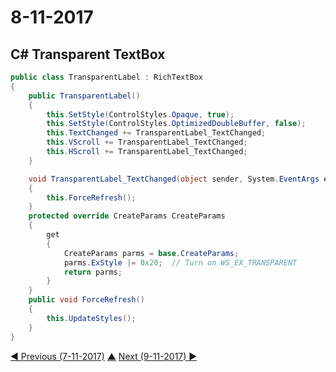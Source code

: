 # 8-11-2017

## C# Transparent TextBox
```cs
public class TransparentLabel : RichTextBox
{
    public TransparentLabel()
    {
        this.SetStyle(ControlStyles.Opaque, true);
        this.SetStyle(ControlStyles.OptimizedDoubleBuffer, false);
        this.TextChanged += TransparentLabel_TextChanged;
        this.VScroll += TransparentLabel_TextChanged;
        this.HScroll += TransparentLabel_TextChanged;
    }

    void TransparentLabel_TextChanged(object sender, System.EventArgs e)
    {
        this.ForceRefresh();
    }
    protected override CreateParams CreateParams
    {
        get
        {
            CreateParams parms = base.CreateParams;
            parms.ExStyle |= 0x20;  // Turn on WS_EX_TRANSPARENT
            return parms;
        }
    }
    public void ForceRefresh()
    {
        this.UpdateStyles();
    }
}
```

[◀ Previous (7-11-2017)](https://github.com/humayuns/Workspace/blob/master/Diary/2017/November/7/notebook.md) [▲](https://github.com/humayuns/Workspace/tree/master/Diary/2017/November)
[Next (9-11-2017) ▶](https://github.com/humayuns/Workspace/blob/master/Diary/2017/November/9/notebook.md)